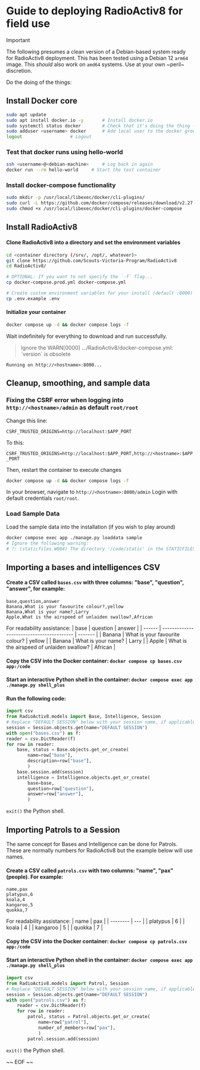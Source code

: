 # Guide to deploying RadioActiv8 for field use

> [!IMPORTANT]
> The following presumes a clean version of a Debian-based system ready for RadioActiv8 deployment. This has been tested using a Debian 12 `arm64` image. This *should* also work on `amd64` systems. Use at your own ~peril~ discretion.

Do the doing of the things:


## Install Docker core
``` sh
sudo apt update
sudo apt install docker.io -y		# Install docker.io
sudo systemctl status docker 		# Check that it's doing the thing - green is good
sudo adduser <username> docker		# Add local user to the docker group
logout					# Logout
```

### Test that docker runs using hello-world
``` sh
ssh <username>@<debian-machine>		# Log back in again
docker run --rm hello-world		# Start the test container
```

### Install docker-compose functionality

``` sh
sudo mkdir -p /usr/local/libexec/docker/cli-plugins/
sudo curl -L https://github.com/docker/compose/releases/download/v2.27.1/docker-compose-$(uname -s)-$(uname -m) -o /usr/local/libexec/docker/cli-plugins/docker-compose
sudo chmod +x /usr/local/libexec/docker/cli-plugins/docker-compose
```

## Install RadioActiv8

#### Clone RadioActiv8 into a directory and set the environment variables

``` sh
cd <container directory (/srv/, /opt/, whatever)>
git clone https://github.com/Scouts-Victoria-Program/RadioActiv8
cd RadioActiv8/

# OPTIONAL: If you want to not specify the `-f` flag...
cp docker-compose.prod.yml docker-compose.yml

# Create custom environment variables for your install (default :8000)
cp .env.example .env
```

####  Initialize your container
``` sh
docker compose up -d && docker compose logs -f
```

Wait indefinitely for everything to download and run successfully.
> Ignore the WARN[0000] .../RadioActiv8/docker-compose.yml: \`version\` is obsolete

`Running on http://<hostname>:8000...`

## Cleanup, smoothing, and sample data

### Fixing the CSRF error when logging into `http://<hostname>/admin` as default `root/root`

Change this line:

`CSRF_TRUSTED_ORIGINS=http://localhost:$APP_PORT`

To this:

`CSRF_TRUSTED_ORIGINS=http://localhost:$APP_PORT,http://<hostname>:$APP_PORT`

Then, restart the container to execute changes

```sh
docker compose up -d && docker compose logs -f
```

In your browser, navigate to `http://<hostname>:8000/admin`
Login with default credentials `root/root`.

### Load Sample Data

Load the sample data into the installation (if you wish to play around)

``` sh
docker compose exec app ./manage.py loaddata sample
# Ignore the following warning:
# ?: (staticfiles.W004) The directory '/code/static' in the STATICFILES_DIRS setting does not exist.
```

## Importing a bases and intelligences CSV

#### Create a CSV called `bases.csv` with three columns: "base", "question", "answer", for example:
```csv
base,question,answer
Banana,What is your favourite colour?,yellow
Banana,What is your name?,Larry
Apple,What is the airspeed of unlaiden swallow?,African
```
For readability assistance:
| base   | question                                  | answer  |
| ------ | ----------------------------------------- | ------- |
| Banana | What is your favourite colour?            | yellow  |
| Banana | What is your name?                        | Larry   |
| Apple  | What is the airspeed of unlaiden swallow? | African |

#### Copy the CSV into the Docker container: `docker compose cp bases.csv app:/code`

#### Start an interactive Python shell in the container: `docker compose exec app ./manage.py shell_plus`

#### Run the following code:
```python
import csv
from RadioActiv8.models import Base, Intelligence, Session
# Replace "DEFAULT SESSION" below with your session name, if applicable
session = Session.objects.get(name="DEFAULT SESSION")
with open("bases.csv") as f:
reader = csv.DictReader(f)
for row in reader:
    base, status = Base.objects.get_or_create(
        name=row["base"],
        description=row["base"],
        )
    base.session.add(session)
    intelligence = Intelligence.objects.get_or_create(
        base=base,
        question=row["question"],
        answer=row["answer"],
        )
```

```exit()``` the Python shell.

## Importing Patrols to a Session

The same concept for Bases and Intelligence can be done for Patrols. These are normally numbers for RadioActiv8 but the example below will use names.

#### Create a CSV called `patrols.csv` with two columns: "name", "pax" (people). For example:

```csv
name,pax
platypus,6
koala,4
kangaroo,5
quokka,7
```

For readability assistance:
| name     | pax |
| -------- | --- |
| platypus | 6   |
| koala    | 4   |
| kangaroo | 5   |
| quokka   | 7   |

#### Copy the CSV into the Docker container: `docker compose cp patrols.csv app:/code`

#### Start an interactive Python shell in the container: `docker compose exec app ./manage.py shell_plus`

```python
import csv
from RadioActiv8.models import Patrol, Session
# Replace "DEFAULT SESSION" below with your session name, if applicable
session = Session.objects.get(name="DEFAULT SESSION")
with open("patrols.csv") as f:
    reader = csv.DictReader(f)
    for row in reader:
        patrol, status = Patrol.objects.get_or_create(
            name=row["patrol"],
            number_of_members=row["pax"],
            )
        patrol.session.add(session)
```

```exit()``` the Python shell.

~~ EOF ~~
